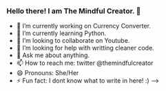 ### Hello there! I am The Mindful Creator. 👋

- 🔭 I’m currently working on Currency Converter.
- 🌱 I’m currently learning Python.
- 👯 I’m looking to collaborate on Youtube.
- 🤔 I’m looking for help with writting cleaner code.
- 💬 Ask me about anything.
- 📫 How to reach me: twitter @themindfulcreator
- 😄 Pronouns: She/Her
- ⚡ Fun fact: I dont know what to write in here! :)
-->
